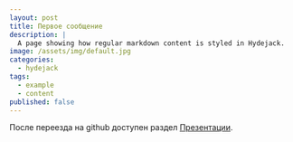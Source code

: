 ```yaml
---
layout: post
title: Первое сообщение
description: |
  A page showing how regular markdown content is styled in Hydejack.
image: /assets/img/default.jpg
categories:
  - hydejack
tags:
  - example
  - content
published: false
---
```


После переезда на github доступен раздел [Презентации](pages/presentations).
